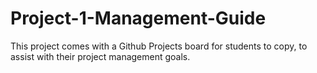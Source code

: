 # Project-1-Management-Guide
This project comes with a Github Projects board for students to copy, to assist with their project management goals.
